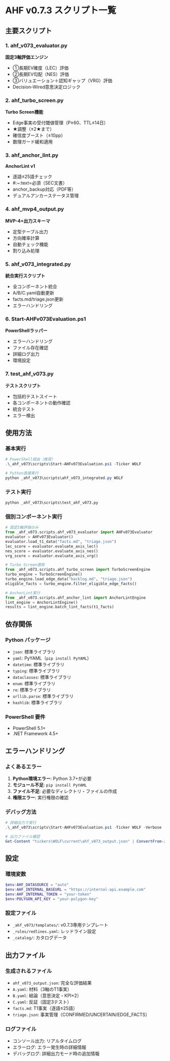 # AHF v0.7.3 スクリプト一覧

## 主要スクリプト

### 1. ahf_v073_evaluator.py
**固定3軸評価エンジン**
- ①長期EV確度（LEC）評価
- ②長期EV勾配（NES）評価
- ③バリュエーション＋認知ギャップ（VRG）評価
- Decision-Wired意思決定ロジック

### 2. ahf_turbo_screen.py
**Turbo Screen機能**
- Edge事実の受付閾値管理（P≥60、TTL≤14日）
- ★調整（±2★まで）
- 確信度ブースト（±10pp）
- 数理ガード緩和適用

### 3. ahf_anchor_lint.py
**AnchorLint v1**
- 逐語≤25語チェック
- #:~:text=必須（SEC文書）
- anchor_backup対応（PDF等）
- デュアルアンカーステータス管理

### 4. ahf_mvp4_output.py
**MVP-4+出力スキーマ**
- 定型テーブル出力
- 方向確率計算
- 自動チェック機能
- 割り込み処理

### 5. ahf_v073_integrated.py
**統合実行スクリプト**
- 全コンポーネント統合
- A/B/C.yaml自動更新
- facts.md/triage.json更新
- エラーハンドリング

### 6. Start-AHFv073Evaluation.ps1
**PowerShellラッパー**
- エラーハンドリング
- ファイル存在確認
- 詳細ログ出力
- 環境設定

### 7. test_ahf_v073.py
**テストスクリプト**
- 包括的テストスイート
- 各コンポーネントの動作確認
- 統合テスト
- エラー検出

## 使用方法

### 基本実行
```powershell
# PowerShell経由（推奨）
.\_ahf_v073\scripts\Start-AHFv073Evaluation.ps1 -Ticker WOLF

# Python直接実行
python _ahf_v073\scripts\ahf_v073_integrated.py WOLF
```

### テスト実行
```python
python _ahf_v073\scripts\test_ahf_v073.py
```

### 個別コンポーネント実行
```python
# 固定3軸評価のみ
from _ahf_v073.scripts.ahf_v073_evaluator import AHFv073Evaluator
evaluator = AHFv073Evaluator()
evaluator.load_t1_data("facts.md", "triage.json")
lec_score = evaluator.evaluate_axis_lec()
nes_score = evaluator.evaluate_axis_nes()
vrg_score = evaluator.evaluate_axis_vrg()

# Turbo Screen適用
from _ahf_v073.scripts.ahf_turbo_screen import TurboScreenEngine
turbo_engine = TurboScreenEngine()
turbo_engine.load_edge_data("backlog.md", "triage.json")
eligible_facts = turbo_engine.filter_eligible_edge_facts()

# AnchorLint実行
from _ahf_v073.scripts.ahf_anchor_lint import AnchorLintEngine
lint_engine = AnchorLintEngine()
results = lint_engine.batch_lint_facts(t1_facts)
```

## 依存関係

### Python パッケージ
- `json`: 標準ライブラリ
- `yaml`: PyYAML（`pip install PyYAML`）
- `datetime`: 標準ライブラリ
- `typing`: 標準ライブラリ
- `dataclasses`: 標準ライブラリ
- `enum`: 標準ライブラリ
- `re`: 標準ライブラリ
- `urllib.parse`: 標準ライブラリ
- `hashlib`: 標準ライブラリ

### PowerShell 要件
- PowerShell 5.1+
- .NET Framework 4.5+

## エラーハンドリング

### よくあるエラー
1. **Python環境エラー**: Python 3.7+が必要
2. **モジュール不足**: `pip install PyYAML`
3. **ファイル不足**: 必要なディレクトリ・ファイルの作成
4. **権限エラー**: 実行権限の確認

### デバッグ方法
```powershell
# 詳細出力で実行
.\_ahf_v073\scripts\Start-AHFv073Evaluation.ps1 -Ticker WOLF -Verbose

# 出力ファイル確認
Get-Content "tickers\WOLF\current\ahf_v073_output.json" | ConvertFrom-Json
```

## 設定

### 環境変数
```powershell
$env:AHF_DATASOURCE = "auto"
$env:AHF_INTERNAL_BASEURL = "https://internal-api.example.com"
$env:AHF_INTERNAL_TOKEN = "your-token"
$env:POLYGON_API_KEY = "your-polygon-key"
```

### 設定ファイル
- `_ahf_v073/templates/`: v0.7.3専用テンプレート
- `_rules/redlines.yaml`: レッドライン設定
- `_catalog/`: カタログデータ

## 出力ファイル

### 生成されるファイル
- `ahf_v073_output.json`: 完全な評価結果
- `A.yaml`: 材料（3軸のT1事実）
- `B.yaml`: 結論（意思決定・KPI×2）
- `C.yaml`: 反証（固定3テスト）
- `facts.md`: T1事実（逐語≤25語）
- `triage.json`: 事実管理（CONFIRMED/UNCERTAIN/EDGE_FACTS）

### ログファイル
- コンソール出力: リアルタイムログ
- エラーログ: エラー発生時の詳細情報
- デバッグログ: 詳細出力モード時の追加情報
